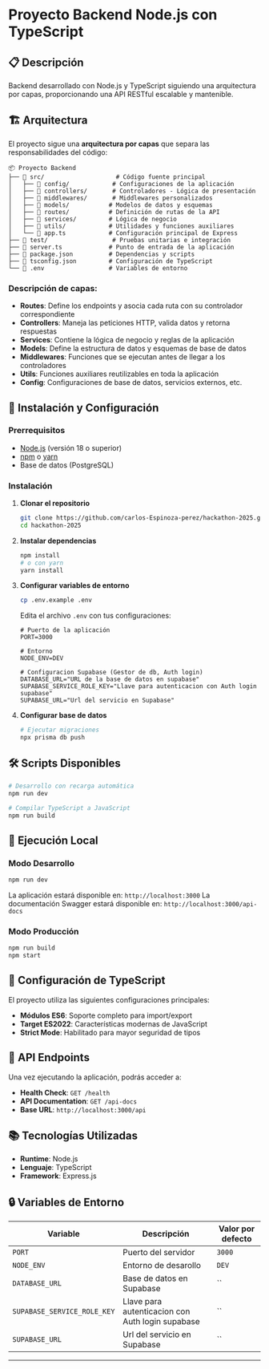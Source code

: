 # Proyecto Backend Node.js con TypeScript

## 📋 Descripción

Backend desarrollado con Node.js y TypeScript siguiendo una arquitectura por capas, proporcionando una API RESTful escalable y mantenible.

## 🏗️ Arquitectura

El proyecto sigue una **arquitectura por capas** que separa las responsabilidades del código:

```
📦 Proyecto Backend
├── 📁 src/                    # Código fuente principal
│   ├── 📁 config/            # Configuraciones de la aplicación
│   ├── 📁 controllers/       # Controladores - Lógica de presentación
│   ├── 📁 middlewares/       # Middlewares personalizados
│   ├── 📁 models/           # Modelos de datos y esquemas
│   ├── 📁 routes/           # Definición de rutas de la API
│   ├── 📁 services/         # Lógica de negocio
│   ├── 📁 utils/            # Utilidades y funciones auxiliares
│   └── 📄 app.ts            # Configuración principal de Express
├── 📁 test/                  # Pruebas unitarias e integración
├── 📄 server.ts             # Punto de entrada de la aplicación
├── 📄 package.json          # Dependencias y scripts
├── 📄 tsconfig.json         # Configuración de TypeScript
└── 📄 .env                  # Variables de entorno
```

### Descripción de capas:

- **Routes**: Define los endpoints y asocia cada ruta con su controlador correspondiente
- **Controllers**: Maneja las peticiones HTTP, valida datos y retorna respuestas
- **Services**: Contiene la lógica de negocio y reglas de la aplicación
- **Models**: Define la estructura de datos y esquemas de base de datos
- **Middlewares**: Funciones que se ejecutan antes de llegar a los controladores
- **Utils**: Funciones auxiliares reutilizables en toda la aplicación
- **Config**: Configuraciones de base de datos, servicios externos, etc.

## 🚀 Instalación y Configuración

### Prerrequisitos

- [Node.js](https://nodejs.org/) (versión 18 o superior)
- [npm](https://www.npmjs.com/) o [yarn](https://yarnpkg.com/)
- Base de datos (PostgreSQL)

### Instalación

1. **Clonar el repositorio**
   ```bash
   git clone https://github.com/carlos-Espinoza-perez/hackathon-2025.git
   cd hackathon-2025
   ```

2. **Instalar dependencias**
   ```bash
   npm install
   # o con yarn
   yarn install
   ```

3. **Configurar variables de entorno**
   ```bash
   cp .env.example .env
   ```
   
   Edita el archivo `.env` con tus configuraciones:
   ```env
   # Puerto de la aplicación
   PORT=3000
   
   # Entorno
   NODE_ENV=DEV

   # Configuracion Supabase (Gestor de db, Auth login)
   DATABASE_URL="URL de la base de datos en supabase"
   SUPABASE_SERVICE_ROLE_KEY="Llave para autenticacion con Auth login supabase"
   SUPABASE_URL="Url del servicio en Supabase"
   ```

4. **Configurar base de datos**
   ```bash
   # Ejecutar migraciones
   npx prisma db push
   ```

## 🛠️ Scripts Disponibles

```bash
# Desarrollo con recarga automática
npm run dev

# Compilar TypeScript a JavaScript
npm run build
```

## 🚀 Ejecución Local

### Modo Desarrollo
```bash
npm run dev
```
La aplicación estará disponible en: `http://localhost:3000`
La documentación Swagger estará disponible en: `http://localhost:3000/api-docs`

### Modo Producción
```bash
npm run build
npm start
```

## 🔧 Configuración de TypeScript

El proyecto utiliza las siguientes configuraciones principales:

- **Módulos ES6**: Soporte completo para import/export
- **Target ES2022**: Características modernas de JavaScript
- **Strict Mode**: Habilitado para mayor seguridad de tipos

## 📡 API Endpoints

Una vez ejecutando la aplicación, podrás acceder a:

- **Health Check**: `GET /health`
- **API Documentation**: `GET /api-docs` 
- **Base URL**: `http://localhost:3000/api`

<!-- ## 🧪 Testing

```bash
# Ejecutar todas las pruebas
npm test

# Ejecutar pruebas con cobertura
npm run test:coverage

# Ejecutar pruebas específicas
npm test -- --grep "nombre-del-test"
``` -->

## 📚 Tecnologías Utilizadas

- **Runtime**: Node.js
- **Lenguaje**: TypeScript
- **Framework**: Express.js
<!-- - **Base de datos**: [Especificar: PostgreSQL/MongoDB/etc.]
- **ORM/ODM**: [Especificar: Prisma/Mongoose/Sequelize/etc.]
- **Testing**: Jest
- **Validación**: [Especificar: Joi/Zod/express-validator/etc.]
- **Autenticación**: JWT -->

## 🔒 Variables de Entorno

| Variable | Descripción | Valor por defecto |
|----------|-------------|-------------------|
| `PORT` | Puerto del servidor | `3000` |
| `NODE_ENV` | Entorno de desarollo | `DEV` |
| `DATABASE_URL` | Base de datos en Supabase | `` |
| `SUPABASE_SERVICE_ROLE_KEY` | Llave para autenticacion con Auth login supabase | `` |
| `SUPABASE_URL` | Url del servicio en Supabase | `` |

---

